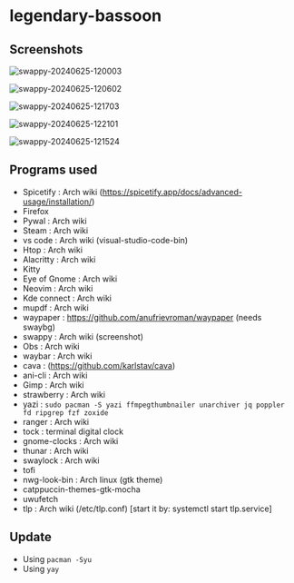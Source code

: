 # legendary-bassoon
## Screenshots

![swappy-20240625-120003](https://github.com/notsuju/legendary-bassoon/assets/131643792/81ff1886-15c4-4a40-b439-445ea364f7be)

![swappy-20240625-120602](https://github.com/notsuju/legendary-bassoon/assets/131643792/f7d499b3-3c73-40e2-9bf1-2acd1299fd83)

![swappy-20240625-121703](https://github.com/notsuju/legendary-bassoon/assets/131643792/b3ac56e7-ac9c-4a23-96ed-91df8b910759)

![swappy-20240625-122101](https://github.com/notsuju/legendary-bassoon/assets/131643792/cccd2534-37df-4d0b-8458-e6c4d0967e30)

![swappy-20240625-121524](https://github.com/notsuju/legendary-bassoon/assets/131643792/01c5ef22-d13f-4653-97b8-02f5ef49014f)

## Programs used

+ Spicetify : Arch wiki (https://spicetify.app/docs/advanced-usage/installation/)
+ Firefox
+ Pywal : Arch wiki
+ Steam : Arch wiki
+ vs code : Arch wiki (visual-studio-code-bin)
+ Htop : Arch wiki
+ Alacritty : Arch wiki
+ Kitty 
+ Eye of Gnome : Arch wiki
+ Neovim : Arch wiki
+ Kde connect : Arch wiki
+ mupdf : Arch wiki
+ waypaper : https://github.com/anufrievroman/waypaper (needs swaybg)
+ swappy : Arch wiki (screenshot)
+ Obs : Arch wiki
+ waybar : Arch wiki
+ cava : (https://github.com/karlstav/cava)
+ ani-cli : Arch wiki
+ Gimp : Arch wiki
+ strawberry : Arch wiki
+ yazi : `sudo pacman -S yazi ffmpegthumbnailer unarchiver jq poppler fd ripgrep fzf zoxide`
+ ranger : Arch wiki
+ tock : terminal digital clock
+ gnome-clocks : Arch wiki
+ thunar : Arch wiki
+ swaylock : Arch wiki
+ tofi
+ nwg-look-bin : Arch linux (gtk theme)
+ catppuccin-themes-gtk-mocha
+ uwufetch
+ tlp : Arch wiki (/etc/tlp.conf) [start it by: systemctl start tlp.service]

## Update

+ Using `pacman -Syu`
+ Using `yay`
